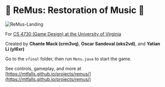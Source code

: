 
# **🎼 ReMus: Restoration of Music 🎼**

![ReMus-Landing](https://mtfalls.github.io/docs/ReMus/ReMus_Landing.png)

For [CS 4730 (Game Design) at the University of Virginia](https://stardock.cs.virginia.edu/gamedesign/)

Created by **Chante Mack (crm3vq)**, **Oscar Sandoval (oks2vd)**, and **Yatian Li (yl6xr)**

Go to the `vfinal` folder, then run `Menu.java` to start the game.

See controls, gameplay, and more at [https://mtfalls.github.io/projects/remus/](https://mtfalls.github.io/projects/remus/)
